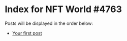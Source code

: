 # Index for NFT World #4763
Posts will be displayed in the order below:

- [Your first post](./001-first.md)

